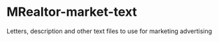 MRealtor-market-text
====================
Letters, description and other text files to use for marketing advertising
